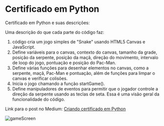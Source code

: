 # Certificado em Python

Certificado em Python e suas descrições:

Uma descrição do que cada parte do código faz:

1.	 código cria um jogo simples de "Snake" usando HTML5 Canvas e JavaScript.
2.	Define variáveis para o canvas, contexto do canvas, tamanho da grade, posição da serpente, posição da maçã, direção do movimento, intervalo de loop do jogo, pontuação e posição do Pac-Man.
3.	Define várias funções para desenhar elementos no canvas, como a serpente, maçã, Pac-Man e pontuação, além de funções para limpar o canvas e verificar colisões.
4.	Inicia o jogo chamando a função startGame().
5.	Define manipuladores de eventos para permitir que o jogador controle a direção da serpente usando as teclas de seta.
Essa é uma visão geral da funcionalidade do código.


Link para o post no Medium: [Criando certificado em Python](https://github.com/henriquearaujooficial/python_certificate/tree/main)

![gameScreen](./JogoCobrinha.png)

